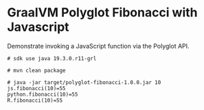 # GraalVM Polyglot Fibonacci with Javascript

Demonstrate invoking a JavaScript function via the Polyglot API.
```
# sdk use java 19.3.0.r11-grl

# mvn clean package

# java -jar target/polyglot-fibonacci-1.0.0.jar 10
js.fibonacci(10)=55
python.fibonacci(10)=55
R.fibonacci(10)=55
``` 
